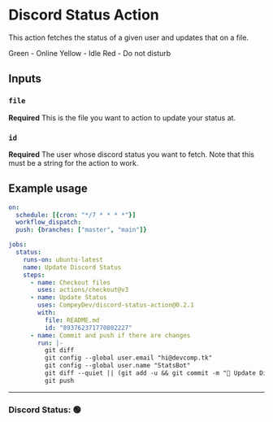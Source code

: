 # Discord Status Action

This action fetches the status of a given user and updates that on a file. 

Green - Online
Yellow - Idle
Red - Do not disturb

## Inputs

### `file`

**Required** This is the file you want to action to update your status at. 

### `id`

**Required** The user whose discord status you want to fetch. Note that this must be a string for the action to work. 

## Example usage

```yml
on:
  schedule: [{cron: "*/7 * * * *"}]
  workflow_dispatch:
  push: {branches: ["master", "main"]}

jobs:
  status:
    runs-on: ubuntu-latest
    name: Update Discord Status
    steps:
      - name: Checkout files
        uses: actions/checkout@v3
      - name: Update Status
        uses: CompeyDev/discord-status-action@0.2.1
        with:
          file: README.md
          id: "893762371770802227"
      - name: Commit and push if there are changes
        run: |-
          git diff
          git config --global user.email "hi@devcomp.tk"
          git config --global user.name "StatsBot"
          git diff --quiet || (git add -u && git commit -m "🚀 Update Discord Status")
          git push               
```

---

### Discord Status: 🟢
